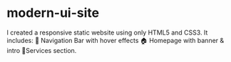 # modern-ui-site
I created a responsive static website using only HTML5 and CSS3. It includes:  🧭 Navigation Bar with hover effects  🏠 Homepage with banner &amp; intro  📸Services section.

